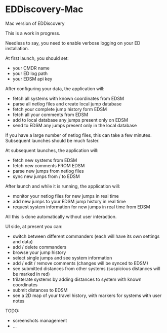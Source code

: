 # EDDiscovery-Mac
Mac version of EDDiscovery

This is a work in progress.

Needless to say, you need to enable verbose logging on your ED installation.

At first launch, you should set:
- your CMDR name
- your ED log path
- your EDSM api key

After configuring your data, the application will:
- fetch all systems with known coordinates from EDSM
- parse all netlog files and create local jump database
- fetch your complete jump history form EDSM
- fetch all your comments from EDSM
- add to local database any jumps present only on EDSM
- send to EDSM any jumps present only in the local database

If you have a large number of netlog files, this can take a few minutes. Subsequent launches should be much faster.

At subsequent launches, the application will:
- fetch new systems from EDSM
- fetch new comments FROM EDSM
- parse new jumps from netlog files
- sync new jumps from / to EDSM

After launch and while it is running, the application will:
- monitor your netlog files for new jumps in real time
- add new jumps to your EDSM jump history in real time
- request system information for new jumps in real time from EDSM

All this is done automatically without user interaction.

UI side, at present you can:
- switch between different commanders (each will have its own settings and data)
- add / delete commanders
- browse your jump history
- select single jumps and see system information
- add / edit / remove comments (changes will be synced to EDSM)
- see submitted distances from other systems (suspicious distances will be marked in red)
- trilaterate systems by adding distances to system with known coordinates
- submit distances to EDSM
- see a 2D map of your travel history, with markers for systems with user notes

TODO:
- screenshots management
- ...
